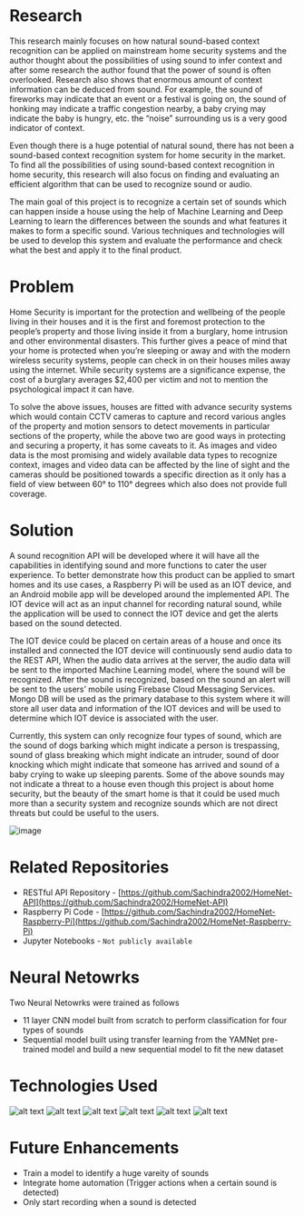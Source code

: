 # Research

This research mainly focuses on how natural sound-based context recognition can be applied on mainstream home security systems and the author thought about the possibilities of using sound to infer context and after some research the author found that the power of sound is often overlooked. Research also shows that enormous amount of context information can be deduced from sound. For example, the sound of fireworks may indicate that an event or a festival is going on, the sound of honking may indicate a traffic congestion nearby, a baby crying may indicate the baby is hungry, etc. the “noise” surrounding us is a very good indicator of context.

Even though there is a huge potential of natural sound, there has not been a sound-based context recognition system for home security in the market. To find all the possibilities of using sound-based context recognition in home security, this research will also focus on finding and evaluating an efficient algorithm that can be used to recognize sound or audio.

The main goal of this project is to recognize a certain set of sounds which can happen inside a house using the help of Machine Learning and Deep Learning to learn the differences between the sounds and what features it makes to form a specific sound. Various techniques and technologies will be used to develop this system and evaluate the performance and check what the best and apply it to the final product.

# Problem

Home Security is important for the protection and wellbeing of the people living in their houses and it is the first and foremost protection to the people’s property and those living inside it from a burglary, home intrusion and other environmental disasters. This further gives a peace of mind that your home is protected when you’re sleeping or away and with the modern wireless security systems, people can check in on their houses miles away using the internet. While security systems are a significance expense, the cost of a burglary averages $2,400 per victim and not to mention the psychological impact it can have. 

To solve the above issues, houses are fitted with advance security systems which would contain CCTV cameras to capture and record various angles of the property and motion sensors to detect movements in particular sections of the property, while the above two are good ways in protecting and securing a property, it has some caveats to it.
As images and video data is the most promising and widely available data types to recognize context, images and video data can be affected by the line of sight and the cameras should be positioned towards a specific direction as it only has a field of view between 60° to 110° degrees which also does not provide full coverage.

# Solution

A sound recognition API will be developed where it will have all the capabilities in identifying sound and more functions to cater the user experience. 
To better demonstrate how this product can be applied to smart homes and its use cases, a Raspberry Pi will be used as an IOT device, and an Android mobile app will be developed around the implemented API. The IOT device will act as an input channel for recording natural sound, while the application will be used to connect the IOT device and get the alerts based on the sound detected.

The IOT device could be placed on certain areas of a house and once its installed and connected the IOT device will continuously send audio data to the REST API, When the audio data arrives at the server, the audio data will be sent to the imported Machine Learning model, where the sound will be recognized. After the sound is recognized, based on the sound an alert will be sent to the users’ mobile using Firebase Cloud Messaging Services. Mongo DB will be used as the primary database to this system where it will store all user data and information of the IOT devices and will be used to determine which IOT device is associated with the user.

Currently, this system can only recognize four types of sound, which are the sound of dogs barking which might indicate a person is trespassing, sound of glass breaking which might indicate an intruder, sound of door knocking which might indicate that someone has arrived and sound of a baby crying to wake up sleeping parents. Some of the above sounds may not indicate a threat to a house even though this project is about home security, but the beauty of the smart home is that it could be used much more than a security system and recognize sounds which are not direct threats but could be useful to the users.


![image](https://user-images.githubusercontent.com/52739523/154854366-ba953185-7526-40b7-985d-d1866b79359c.png)

# Related Repositories

- RESTful API Repository - [https://github.com/Sachindra2002/HomeNet-API](https://github.com/Sachindra2002/HomeNet-API)
- Raspberry Pi Code - [https://github.com/Sachindra2002/HomeNet-Raspberry-Pi](https://github.com/Sachindra2002/HomeNet-Raspberry-Pi)
- Jupyter Notebooks - `Not publicly available`

# Neural Netowrks

Two Neural Netowrks were trained as follows

- 11 layer CNN model built from scratch to perform classification for four types of sounds
- Sequential model built using transfer learning from the YAMNet pre-trained model and build a new sequential model to fit the new dataset

# Technologies Used

![ alt text ](https://img.shields.io/badge/Flask-000000?style=for-the-badge&logo=flask&logoColor=white)
![ alt text ](https://img.shields.io/badge/firebase-ffca28?style=for-the-badge&logo=firebase&logoColor=black)
![ alt text ](https://img.shields.io/badge/TensorFlow-FF6F00?style=for-the-badge&logo=tensorflow&logoColor=white)
![ alt text ](https://camo.githubusercontent.com/2667ec9ca32204207bf4b7e999a3d26874759a9b5aeec22ebb4682ce936d2955/68747470733a2f2f696d672e736869656c64732e696f2f7374617469632f76313f7374796c653d666f722d7468652d6261646765266d6573736167653d4b6572617326636f6c6f723d443030303030266c6f676f3d4b65726173266c6f676f436f6c6f723d464646464646266c6162656c3d)
![ alt text ](https://img.shields.io/badge/MongoDB-4EA94B?style=for-the-badge&logo=mongodb&logoColor=white)
![ alt text ](https://camo.githubusercontent.com/028e2fa50d07bd7e228b89255fa1bd5ad310d1b3d7c327f67e9510398a045272/68747470733a2f2f696d672e736869656c64732e696f2f7374617469632f76313f7374796c653d666f722d7468652d6261646765266d6573736167653d416e64726f696426636f6c6f723d323232323232266c6f676f3d416e64726f6964266c6f676f436f6c6f723d334444433834266c6162656c3d)


# Future Enhancements

- Train a model to identify a huge vareity of sounds
- Integrate home automation (Trigger actions when a certain sound is detected)
- Only start recording when a sound is detected
